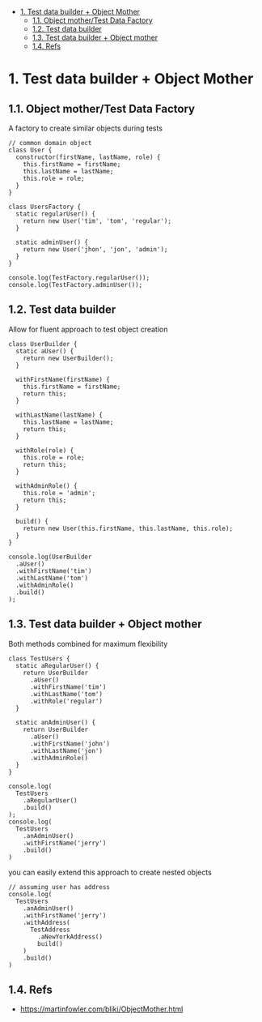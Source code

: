 <!-- TOC -->

- [1. Test data builder + Object Mother](#1-test-data-builder--object-mother)
  - [1.1. Object mother/Test Data Factory](#11-object-mothertest-data-factory)
  - [1.2. Test data builder](#12-test-data-builder)
  - [1.3. Test data builder + Object mother](#13-test-data-builder--object-mother)
  - [1.4. Refs](#14-refs)

<!-- /TOC -->
# 1. Test data builder + Object Mother

## 1.1. Object mother/Test Data Factory

A factory to create similar objects during tests

```
// common domain object
class User {
  constructor(firstName, lastName, role) {
    this.firstName = firstName;
    this.lastName = lastName;
    this.role = role;
  }
}
```

```
class UsersFactory {
  static regularUser() {
    return new User('tim', 'tom', 'regular');
  }

  static adminUser() {
    return new User('jhon', 'jon', 'admin');
  }
}

console.log(TestFactory.regularUser());
console.log(TestFactory.adminUser());
```

## 1.2. Test data builder

Allow for fluent approach to test object creation

```
class UserBuilder {
  static aUser() {
    return new UserBuilder();
  }

  withFirstName(firstName) {
    this.firstName = firstName;
    return this;
  }

  withLastName(lastName) {
    this.lastName = lastName;
    return this;
  }

  withRole(role) {
    this.role = role;
    return this;
  }

  withAdminRole() {
    this.role = 'admin';
    return this;
  }

  build() {
    return new User(this.firstName, this.lastName, this.role);
  }
}

console.log(UserBuilder
  .aUser()
  .withFirstName('tim')
  .withLastName('tom')
  .withAdminRole()
  .build()
);
```


## 1.3. Test data builder + Object mother

Both methods combined for maximum flexibility

```
class TestUsers {
  static aRegularUser() {
    return UserBuilder
      .aUser()
      .withFirstName('tim')
      .withLastName('tom')
      .withRole('regular')
  }

  static anAdminUser() {
    return UserBuilder
      .aUser()
      .withFirstName('john')
      .withLastName('jon')
      .withAdminRole()
  }
}

console.log(
  TestUsers
    .aRegularUser()
    .build()
);
console.log(
  TestUsers
    .anAdminUser()
    .withFirstName('jerry')
    .build()
)
```

you can easily extend this approach to create nested objects
```
// assuming user has address
console.log(
  TestUsers
    .anAdminUser()
    .withFirstName('jerry')
    .withAddress(
      TestAddress
        .aNewYorkAddress()
        build()
    )
    .build()
)

```

## 1.4. Refs
- https://martinfowler.com/bliki/ObjectMother.html

